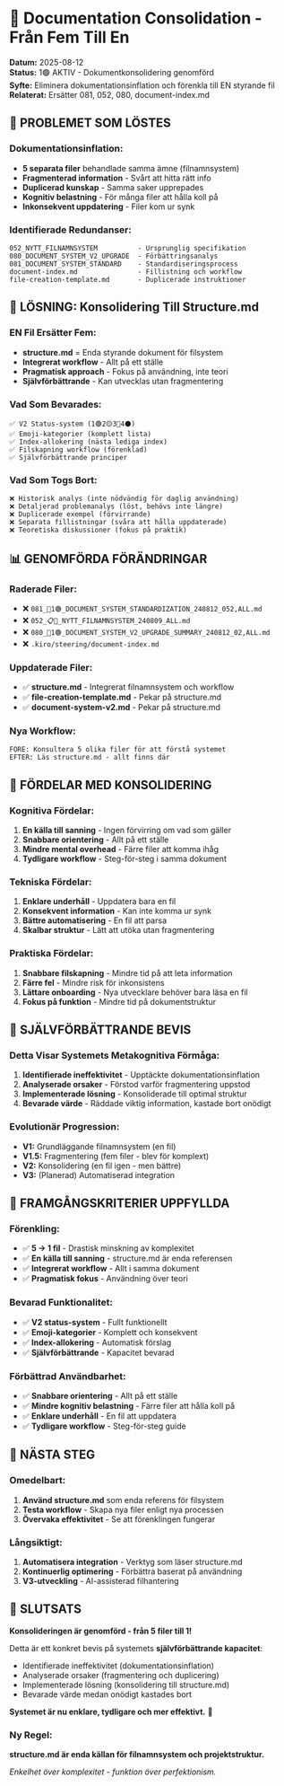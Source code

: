 # 🔧 Documentation Consolidation - Från Fem Till En

**Datum:** 2025-08-12  
**Status:** 1🟢 AKTIV - Dokumentkonsolidering genomförd  
**Syfte:** Eliminera dokumentationsinflation och förenkla till EN styrande fil  
**Relaterat:** Ersätter 081, 052, 080, document-index.md

## 🎯 PROBLEMET SOM LÖSTES

### **Dokumentationsinflation:**
- **5 separata filer** behandlade samma ämne (filnamnsystem)
- **Fragmenterad information** - Svårt att hitta rätt info
- **Duplicerad kunskap** - Samma saker upprepades
- **Kognitiv belastning** - För många filer att hålla koll på
- **Inkonsekvent uppdatering** - Filer kom ur synk

### **Identifierade Redundanser:**
```
052_NYTT_FILNAMNSYSTEM          - Ursprunglig specifikation
080_DOCUMENT_SYSTEM_V2_UPGRADE  - Förbättringsanalys  
081_DOCUMENT_SYSTEM_STANDARD    - Standardiseringsprocess
document-index.md               - Fillistning och workflow
file-creation-template.md       - Duplicerade instruktioner
```

## 🚀 LÖSNING: Konsolidering Till Structure.md

### **EN Fil Ersätter Fem:**
- **structure.md** = Enda styrande dokument för filsystem
- **Integrerat workflow** - Allt på ett ställe
- **Pragmatisk approach** - Fokus på användning, inte teori
- **Självförbättrande** - Kan utvecklas utan fragmentering

### **Vad Som Bevarades:**
```
✅ V2 Status-system (1🟢2🟡3🔵4⚫)
✅ Emoji-kategorier (komplett lista)
✅ Index-allokering (nästa lediga index)
✅ Filskapning workflow (förenklad)
✅ Självförbättrande principer
```

### **Vad Som Togs Bort:**
```
❌ Historisk analys (inte nödvändig för daglig användning)
❌ Detaljerad problemanalys (löst, behövs inte längre)
❌ Duplicerade exempel (förvirrande)
❌ Separata fillistningar (svåra att hålla uppdaterade)
❌ Teoretiska diskussioner (fokus på praktik)
```

## 📊 GENOMFÖRDA FÖRÄNDRINGAR

### **Raderade Filer:**
- ❌ `081_🔧1🟢_DOCUMENT_SYSTEM_STANDARDIZATION_240812_052,ALL.md`
- ❌ `052_📋🔵_NYTT_FILNAMNSYSTEM_240809_ALL.md`
- ❌ `080_🔧1🟢_DOCUMENT_SYSTEM_V2_UPGRADE_SUMMARY_240812_02,ALL.md`
- ❌ `.kiro/steering/document-index.md`

### **Uppdaterade Filer:**
- ✅ **structure.md** - Integrerat filnamnsystem och workflow
- ✅ **file-creation-template.md** - Pekar på structure.md
- ✅ **document-system-v2.md** - Pekar på structure.md

### **Nya Workflow:**
```
FÖRE: Konsultera 5 olika filer för att förstå systemet
EFTER: Läs structure.md - allt finns där
```

## 🎯 FÖRDELAR MED KONSOLIDERING

### **Kognitiva Fördelar:**
1. **En källa till sanning** - Ingen förvirring om vad som gäller
2. **Snabbare orientering** - Allt på ett ställe
3. **Mindre mental overhead** - Färre filer att komma ihåg
4. **Tydligare workflow** - Steg-för-steg i samma dokument

### **Tekniska Fördelar:**
1. **Enklare underhåll** - Uppdatera bara en fil
2. **Konsekvent information** - Kan inte komma ur synk
3. **Bättre automatisering** - En fil att parsa
4. **Skalbar struktur** - Lätt att utöka utan fragmentering

### **Praktiska Fördelar:**
1. **Snabbare filskapning** - Mindre tid på att leta information
2. **Färre fel** - Mindre risk för inkonsistens
3. **Lättare onboarding** - Nya utvecklare behöver bara läsa en fil
4. **Fokus på funktion** - Mindre tid på dokumentstruktur

## 🔄 SJÄLVFÖRBÄTTRANDE BEVIS

### **Detta Visar Systemets Metakognitiva Förmåga:**
1. **Identifierade ineffektivitet** - Upptäckte dokumentationsinflation
2. **Analyserade orsaker** - Förstod varför fragmentering uppstod
3. **Implementerade lösning** - Konsoliderade till optimal struktur
4. **Bevarade värde** - Räddade viktig information, kastade bort onödigt

### **Evolutionär Progression:**
- **V1:** Grundläggande filnamnsystem (en fil)
- **V1.5:** Fragmentering (fem filer - blev för komplext)
- **V2:** Konsolidering (en fil igen - men bättre)
- **V3:** (Planerad) Automatiserad integration

## 🎯 FRAMGÅNGSKRITERIER UPPFYLLDA

### **Förenkling:**
- ✅ **5 → 1 fil** - Drastisk minskning av komplexitet
- ✅ **En källa till sanning** - structure.md är enda referensen
- ✅ **Integrerat workflow** - Allt i samma dokument
- ✅ **Pragmatisk fokus** - Användning över teori

### **Bevarad Funktionalitet:**
- ✅ **V2 status-system** - Fullt funktionellt
- ✅ **Emoji-kategorier** - Komplett och konsekvent
- ✅ **Index-allokering** - Automatisk förslag
- ✅ **Självförbättrande** - Kapacitet bevarad

### **Förbättrad Användbarhet:**
- ✅ **Snabbare orientering** - Allt på ett ställe
- ✅ **Mindre kognitiv belastning** - Färre filer att hålla koll på
- ✅ **Enklare underhåll** - En fil att uppdatera
- ✅ **Tydligare workflow** - Steg-för-steg guide

## 🚀 NÄSTA STEG

### **Omedelbart:**
1. **Använd structure.md** som enda referens för filsystem
2. **Testa workflow** - Skapa nya filer enligt nya processen
3. **Övervaka effektivitet** - Se att förenklingen fungerar

### **Långsiktigt:**
1. **Automatisera integration** - Verktyg som läser structure.md
2. **Kontinuerlig optimering** - Förbättra baserat på användning
3. **V3-utveckling** - AI-assisterad filhantering

## 🎉 SLUTSATS

**Konsolideringen är genomförd - från 5 filer till 1!**

Detta är ett konkret bevis på systemets **självförbättrande kapacitet**:
- Identifierade ineffektivitet (dokumentationsinflation)
- Analyserade orsaker (fragmentering och duplicering)
- Implementerade lösning (konsolidering till structure.md)
- Bevarade värde medan onödigt kastades bort

**Systemet är nu enklare, tydligare och mer effektivt.** 🚀

### **Ny Regel:**
**structure.md är enda källan för filnamnsystem och projektstruktur.**

*Enkelhet över komplexitet - funktion över perfektionism.*